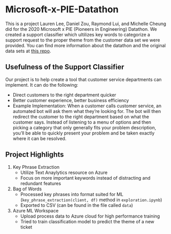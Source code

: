 # Microsoft-x-PIE-Datathon

This is a project Lauren Lee, Daniel Zou, Raymond Lui, and Michelle Cheung did for the 2020 Microsoft x PIE (Pioneers in Engineering) Datathon. We created a support classifier which ultilizes key words to categorize a support request to the proper theme from the customer data set we were provided. You can find more information about the datathon and the original data sets at [this repo](https://github.com/microsoft-us-ocp-ai/ucbazureworkshop).

## Usefulness of the Support Classifier
Our project is to help create a tool that customer service departments can implement. It can do the following:
- Direct customers to the right department quicker
- Better customer experience, better business efficiency 
- Example Implementation: When a customer calls customer service, an automated bot will ask them what they’re looking for. The bot will then redirect the customer to the right department based on what the customer says. Instead of listening to a menu of options and then picking a category that only generally fits your problem description, you’ll be able to quickly present your problem and be taken exactly where it can be resolved.

## Project Highlights
1. Key Phrase Extraction
   - Utilize Text Anaylytics resource on Azure
   - Focus on more important keywords instead of distracting and redundant features
2. Bag of Words
   - Processed key phrases into format suited for ML (`key_phrase_extraction(client, df)` method in `exploration.ipynb`)
   - Exported to CSV (can be found in the file called `data`)
3. Azure ML Workspace
   - Upload process data to Azure cloud for high performance training
   - Tried to train classification model to predict the theme of a new ticket



